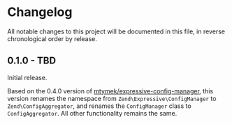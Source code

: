 # Changelog

All notable changes to this project will be documented in this file, in reverse chronological order by release.

## 0.1.0 - TBD

Initial release.

Based on the 0.4.0 version of [mtymek/expressive-config-manager](https://github.com/mtymek/expressive-config-manager),
this version renames the namespace from `Zend\Expressive\ConfigManager` to
`Zend\ConfigAggregator`, and renames the `ConfigManager` class to
`ConfigAggregator`. All other functionality remains the same.
